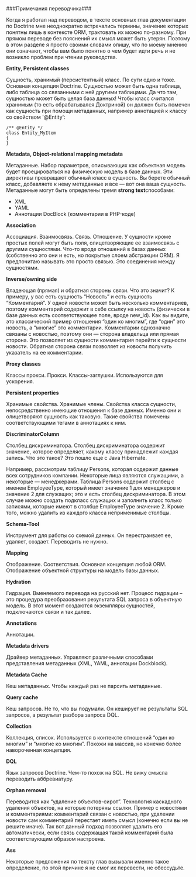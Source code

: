 ###Примечания переводчика###

Когда я работал над переводом, в тексте основных глав документации по Doctrine мне неоднократно встречались термины, значение которых понятны лишь в контексте ORM, трактовать их можно по-разному. При прямом переводе без пояснений их смысл может быть утерян. Поэтому в этом разделе я просто своими словами опишу, что по моему мнению они означают, чтобы вам было понятно о чем будет идти речь и не возникло проблем при чтении руководства.

**Entity,  Persistent classes**

Сущность, хранимый (персистентный) класс. По сути одно и тоже. Основная концепция Doctrine. Сущностью может быть одна таблица, либо таблица со связанными с ней другими таблицами. Да что там, сущностью может быть целая база данных! Чтобы класс считался хранимым (то есть обрабатывался Доктриной) он должен быть помечен как сущность при помощи метаданных, например аннотацией к классу со свойством '@Entity':

    /** @Entity */
    class Entity_MyItem
    {
    }

**Metadata, Оbject-relational mapping metadata**

Метаданные. Набор параметров, описывающих как объектная модель будет проецироваться на физическую модель в базе данных. Эти директивы превращают обычный класс в сущность. Вы берете обычный класс, добавляете к нему метаданные и все — вот она ваша сущность. Метаданные могут быть определены тремя **strong text**способами:

 - XML 
 - YAML 
 - Аннотации DocBlock (комментарии в PHP-коде)

**Association**

Ассоциация. Взаимосвязь. Связь. Отношение. У сущности кроме простых полей могут быть поля, олицетворяющие ее взаимосвязь с другими сущностями. Что-то вроде отношений в базах данных (собственно это они и есть, но покрытые слоем абстракции ORM). Я предпочитаю называть это просто связью. Это соединения между сущностями.

**Inverse/owning side**

Владеющая (прямая) и обратная стороны связи. Что это значит? К примеру, у вас есть сущность “Новость” и есть сущность “Комментарий”. У одной новости может быть несколько комментариев, поэтому комментарий содержит в себе ссылку на новость (физически в базе данных есть соответствующее поле, вроде new_id). Как вы видите, это классический пример отношения “один ко многим”, где “один” это новость, а “многие” это комментарии. Комментарии однозначно связаны с новостью, поэтому они — сторона владельца или прямая сторона. Это позволяет из сущности комментария перейти к сущности новости. Обратная сторона связи позволяет из новости получить указатель на ее комментарии.

**Proxy classes**

Классы прокси. Прокси. Классы-заглушки. Используются для ускорения.

**Persistent properties**

Хранимые свойства. Хранимые члены. Свойства класса сущности, непосредственно имеющие отношения к базе данных. Именно они и олицетворяют сущность как таковую. Такие свойства помечены соответствующими тегами в аннотациях к ним.

**DiscriminatorColumn** 

Столбец дискриминатора. Столбец дискриминатора содержит значение, которое определяет, какому классу принадлежит каждая запись. Что это такое? Это пошло еще с  Java Hibernate.

Например, рассмотрим таблицу Persons, которая содержит данные всех сотрудников компании. Некоторые лица являются служащими, а некоторые — менеджерами. Таблица Persons содержит столбец с именем EmployeeType, который имеет значение 1 для менеджеров и значение 2 для служащих; это и есть столбец дискриминатора. В этом случае можно создать подкласс служащих и заполнить класс только записями, которые имеют в столбце EmployeeType значение 2. Кроме того, можно удалить из каждого класса неприменимые столбцы.

**Schema-Tool**

Инструмент для работы со схемой данных. Он перестраивает ее, удаляет, создает. Переводить не нужно. 

**Mapping**

Отображение. Соответствия. Основная концепция любой ORM. Отображение объектной структуры на модель базы данных. 

**Hydration**

Гидрация. Вменяемого перевода на русский нет. Процесс гидрации – это процедура преобразования результата SQL запроса в объектную модель. В этот момент создаются экземпляры сущностей, подключаются связи и так далее.

**Annotations**

Аннотации.

**Metadata drivers**

Драйвер метаданных. Управляют различными способами представления метаданных (XML, YAML, аннотации Dockblock).

**Metadata Cache**

Кеш метаданных. Чтобы каждый раз не парсить метаданные.

**Query cache**

Кеш запросов. Не то, что вы подумали. Он кеширует не результаты SQL запросов, а результат разбора запроса DQL.

**Collection**

Коллекция, список. Используется в контексте отношений “один ко многим” и “многие ко многим”. Похожи на массив, но конечно более навороченная концепция.

**DQL**

Язык запросов Doctrine. Чем-то похож на SQL. Не вижу смысла переводить аббревиатуру.

**Orphan removal**

Переводится как “удаление объектов-сирот”. Технология каскадного удаления объектов, на которые потеряны ссылки. Пример с новостями и комментариями: комментарий связан с новостью, при удалении новости сам комментарий перестает иметь смысл (конечно если вы не решите иначе). Так вот данный подход позволяет удалить его автоматически, если связь содержащая такой комментарий была соответствующим образом настроена.

**Ass**

Некоторые предложения по тексту глав вызывали именно такое определение, по этой причине я не смог их перевести, не обессудьте.